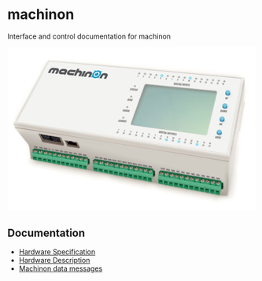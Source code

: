 # machinon
Interface and control documentation for machinon 

![Image of machinon](https://raw.githubusercontent.com/EdddieN/machinon/master/files/images/machinon.jpg)

## Documentation
* [Hardware Specification](hardware_spec.md)
* [Hardware Description](hardware_description.md)
* [Machinon data messages](machinon_data_messages.md)
